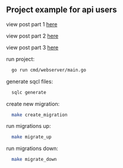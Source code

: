 ## Project example for api users

view post part 1 [here](https://wiliamvj.com/posts/api-golang-parte-1)

view post part 2 [here](https://wiliamvj.com/posts/api-golang-parte-2)

view post part 3 [here](https://wiliamvj.com/posts/api-golang-parte-3)

run project:
```bash
  go run cmd/webserver/main.go
```

generate sqcl files:
```bash
  sqlc generate
```

create new migration:
```bash
  make create_migration
```

run migrations up:
```bash
  make migrate_up
```

run migrations down:
```bash
  make migrate_down
```
